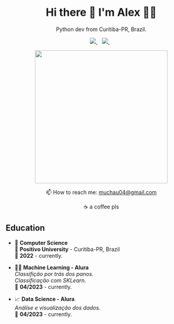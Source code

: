

<h1 align='center'>
  Hi there 👋 I'm Alex 👨‍💻
</h1>

<p align='center'>
  Python dev from Curitiba-PR, Brazil.
</p>

<p align='center'>
  
  <a href="https://www.linkedin.com/in/alexmuchau/">
    <img src="https://img.shields.io/badge/linkedin-%230077B5.svg?&style=for-the-badge&logo=linkedin&logoColor=white" />
  </a>&nbsp;&nbsp;
  <a href="https://instagram.com/eualexmuchau">
    <img src="https://img.shields.io/badge/instagram-%23E4405F.svg?&style=for-the-badge&logo=instagram&logoColor=white" />        
  </a>&nbsp;&nbsp;
  
</p>

<p align='center'>
  <a href="#"><img src="https://github-readme-stats.vercel.app/api?username=alexmuchau&show_icons=true&count_private=true&theme=dark" width="350"></a>
</p>

<p align='center'>
  📫 How to reach me: <a href='mailto:muchau04@gmail.com'>muchau04@gmail.com</a>
</p>

<p align='center'>
  ☕ a coffee pls
</p>


<h2>Education</h2>

- 📖 **Computer Science**\
📍 **Positivo University** - Curitiba-PR, Brazil\
📆 **2022** - currently.
  
- 👨‍💻 **Machine Learning - Alura**\
*Classifição por trás dos panos.*\
*Classificação com SKLearn.*\
📆 **04/2023** - currently.

- 📈 **Data Science - Alura**\
*Análise e visualização dos dados.*\
📆 **04/2023** - currently.
